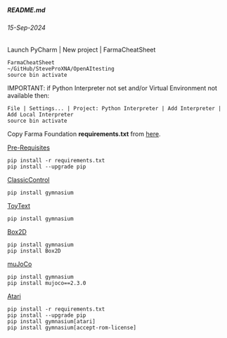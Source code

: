 ##### README.md
###### 15-Sep-2024

Launch PyCharm | New project | FarmaCheatSheet
```
FarmaCheatSheet
~/GitHub/SteveProXNA/OpenAItesting
source bin activate
```
IMPORTANT: if Python Interpreter not set and/or Virtual Environment not available then:
```
File | Settings... | Project: Python Interpreter | Add Interpreter | Add Local Interpreter
source bin activate
```

Copy Farma Foundation __requirements.txt__ from [here](https://github.com/Farama-Foundation/Gymnasium/blob/main/docs/requirements.txt).

[Pre-Requisites](https://gymnasium.farama.org)
```
pip install -r requirements.txt
pip install --upgrade pip
```

[ClassicControl](https://gymnasium.farama.org/environments/classic_control)
```
pip install gymnasium
```

[ToyText](https://gymnasium.farama.org/environments/toy_text)
```
pip install gymnasium
```

[Box2D](https://gymnasium.farama.org/environments/box2d)
```
pip install gymnasium
pip install Box2D
```

[muJoCo](https://gymnasium.farama.org/environments/mujoco)
```
pip install gymnasium
pip install mujoco==2.3.0
```

[Atari](https://gymnasium.farama.org/environments/atari)
```
pip install -r requirements.txt
pip install --upgrade pip
pip install gymnasium[atari]
pip install gymnasium[accept-rom-license]
```